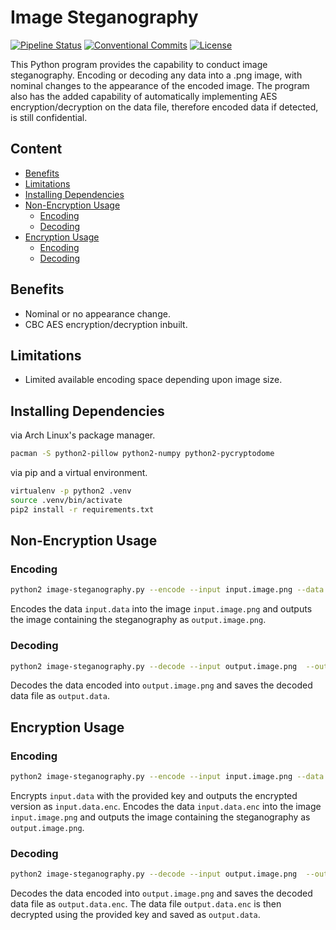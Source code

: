 # Image Steganography
[![Pipeline Status](https://gitlab.com/DeveloperC/image-steganography/badges/master/pipeline.svg)](https://gitlab.com/DeveloperC/image-steganography/-/pipelines)
[![Conventional Commits](https://img.shields.io/badge/Conventional%20Commits-1.0.0-yellow.svg)](https://conventionalcommits.org)
[![License](https://img.shields.io/badge/License-AGPLv3-blue.svg)](https://www.gnu.org/licenses/agpl-3.0)


This Python program provides the capability to conduct image steganography. Encoding or decoding any data into a .png image, with nominal changes to the appearance of the encoded image. The program also has the added capability of automatically implementing AES encryption/decryption on the data file, therefore encoded data if detected, is still confidential.


## Content
 * [Benefits](#benefits)
 * [Limitations](#limitations)
 * [Installing Dependencies](#installing-dependencies)
 * [Non-Encryption Usage](#non-encryption-usage)
   + [Encoding](#encoding)
   + [Decoding](#decoding)
 * [Encryption Usage](#encryption-usage)
   + [Encoding](#encoding-1)
   + [Decoding](#decoding-1)


## Benefits
 * Nominal or no appearance change.
 * CBC AES encryption/decryption inbuilt.


## Limitations
 * Limited available encoding space depending upon image size.


## Installing Dependencies
via Arch Linux's package manager.
```sh
pacman -S python2-pillow python2-numpy python2-pycryptodome
```

via pip and a virtual environment.
```sh
virtualenv -p python2 .venv
source .venv/bin/activate
pip2 install -r requirements.txt
```

## Non-Encryption Usage
### Encoding
```sh
python2 image-steganography.py --encode --input input.image.png --data input.data --output output.image.png
```

Encodes the data `input.data` into the image `input.image.png` and outputs the image containing the steganography as `output.image.png`.


### Decoding
```sh
python2 image-steganography.py --decode --input output.image.png  --output output.data
```

Decodes the data encoded into `output.image.png` and saves the decoded data file as `output.data`.


## Encryption Usage
### Encoding
```sh
python2 image-steganography.py --encode --input input.image.png --data input.data --output output.image.png --key 1234567890123456
```

Encrypts `input.data` with the provided key and outputs the encrypted version as `input.data.enc`. Encodes the data `input.data.enc` into the image `input.image.png` and outputs the image containing the steganography as `output.image.png`.


### Decoding
```sh
python2 image-steganography.py --decode --input output.image.png  --output output.data --key 1234567890123456
```

Decodes the data encoded into `output.image.png` and saves the decoded data file as `output.data.enc`. The data file `output.data.enc` is then decrypted using the provided key and saved as `output.data`.
